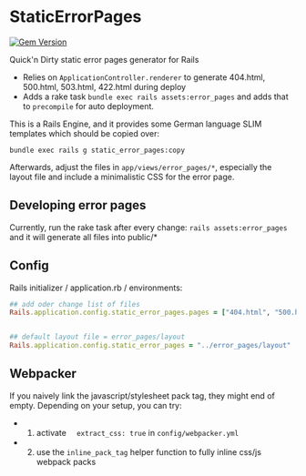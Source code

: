 # StaticErrorPages

[![Gem Version](https://badge.fury.io/rb/static_error_pages.svg)](https://badge.fury.io/rb/static_error_pages)

Quick'n Dirty static error pages generator for Rails

- Relies on ``ApplicationController.renderer`` to generate 404.html, 500.html, 503.html, 422.html during deploy
- Adds a rake task ``bundle exec rails assets:error_pages`` and adds that to ``precompile`` for auto deployment.

This is a Rails Engine, and it provides some German language SLIM templates which should be copied over:

```
bundle exec rails g static_error_pages:copy
```

Afterwards, adjust the files in ``app/views/error_pages/*``, especially the layout file and include a minimalistic CSS for the error page.

## Developing error pages

Currently, run the rake task after every change: ``rails assets:error_pages`` and it will generate all files into public/*

## Config

Rails initializer / application.rb / environments:

```ruby
## add oder change list of files
Rails.application.config.static_error_pages.pages = ["404.html", "500.html", "503.html", "422.html"]


## default layout file = error_pages/layout
Rails.application.config.static_error_pages = "../error_pages/layout"
```

## Webpacker

If you naively link the javascript/stylesheet pack tag, they might end of empty. Depending on your setup, you can try:

- 1. activate ``  extract_css: true`` in ``config/webpacker.yml``
- 2. use the ``inline_pack_tag`` helper function to fully inline css/js webpack packs
